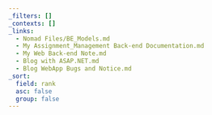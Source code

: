 ```yaml
---
_filters: []
_contexts: []
_links:
  - Nomad Files/BE_Models.md
  - My Assignment_Management Back-end Documentation.md
  - My Web Back-end Note.md
  - Blog with ASAP.NET.md
  - Blog WebApp Bugs and Notice.md
_sort:
  field: rank
  asc: false
  group: false
---
```


